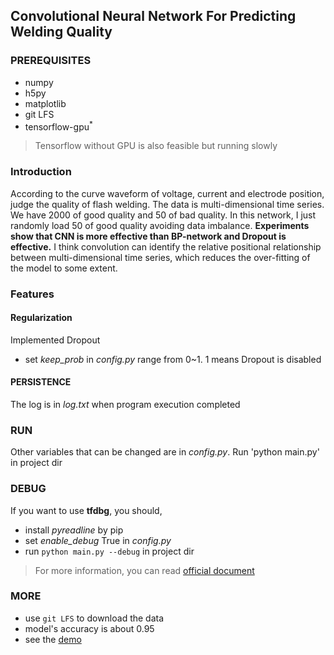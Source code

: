 ## Convolutional Neural Network For Predicting Welding Quality
### PREREQUISITES
- numpy
- h5py
- matplotlib
- git LFS
- tensorflow-gpu<sup>*</sup>
> Tensorflow without GPU is also feasible but running slowly

### Introduction
According to the curve waveform of voltage, current and electrode position, judge the quality of flash welding. The data is multi-dimensional time series. We have 2000 of good quality and 50 of bad quality. In this network, I just randomly load 50 of good quality avoiding data imbalance. **Experiments show that CNN is more effective than BP-network and Dropout is effective.** I think convolution can identify the relative positional relationship between multi-dimensional time series, which reduces the over-fitting of the model to some extent.

### Features

#### Regularization
Implemented Dropout
- set *keep_prob* in *config.py* range from 0~1. 1 means Dropout is disabled

#### PERSISTENCE
The log is in *log.txt* when program execution completed
 
### RUN
Other variables that can be changed are in *config.py*. Run 'python main.py' in project dir

### DEBUG
If you want to use **tfdbg**, you should,
- install *pyreadline* by pip
- set *enable_debug* True in *config.py*
- run `python main.py --debug` in project dir
> For more information, you can read [official document](https://www.tensorflow.org/guide/debugger)

### MORE
- use `git LFS` to download the data
- model's accuracy is about 0.95
- see the [demo](./demo.ipynb)